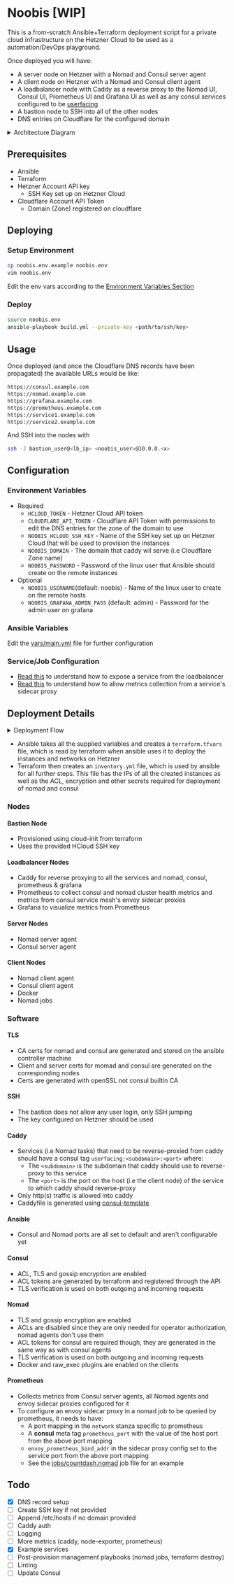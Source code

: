# Noobis [WIP]

This is a from-scratch Ansible+Terraform deployment script for a private cloud infrastructure on the Hetzner Cloud to be used as a automation/DevOps playground.

Once deployed you will have:
- A server node on Hetzner with a Nomad and Consul server agent
- A client node on Hetzner with a Nomad and Consul client agent
- A loadbalancer node with Caddy as a reverse proxy to the Nomad UI, Consul UI, Prometheus UI and Grafana UI as well as any consul services configured to be [userfacing](#caddy)
- A bastion node to SSH into all of the other nodes
- DNS entries on Cloudflare for the configured domain

<details>
<summary>Architecture Diagram</summary>

![Architecture Diagram](/assets/noobis_arch.png)
</details>

## Prerequisites

- Ansible
- Terraform
- Hetzner Account API key
    - SSH Key set up on Hetzner Cloud
- Cloudflare Account API Token
    - Domain (Zone) registered on cloudflare

## Deploying

### Setup Environment
```bash
cp noobis.env.example noobis.env
vim noobis.env
```
Edit the env vars according to the [Environment Variables Section](#environment-variables)

### Deploy
```bash
source noobis.env
ansible-playbook build.yml --private-key <path/to/ssh/key>
```

## Usage

Once deployed (and once the Cloudflare DNS records have been propagated) the available URLs would be like:
```
https://consul.example.com
https://nomad.example.com
https://grafana.example.com
https://prometheus.example.com
https://service1.example.com
https://service2.example.com
```
And SSH into the nodes with 
```bash
ssh -J bastion_user@<lb_ip> <noobis_user>@10.0.0.<x>
```

## Configuration

### Environment Variables

- Required
    - `HCLOUD_TOKEN` - Hetzner Cloud API token 
    - `CLOUDFLARE_API_TOKEN` - Cloudflare API Token with permissions to edit the DNS entries for the zone of the domain to use
    - `NOOBIS_HCLOUD_SSH_KEY` - Name of the SSH key set up on Hetzner Cloud that will be used to provision the instances
    - `NOOBIS_DOMAIN` - The domain that caddy wil serve (i.e Cloudflare Zone name)
    - `NOOBIS_PASSWORD` - Password of the linux user that Ansible should create on the remote instances
- Optional
    - `NOOBIS_USERNAME`(default: noobis) - Name of the linux user to create on the remote hosts
    - `NOOBIS_GRAFANA_ADMIN_PASS` (default: admin) - Password for the admin user on grafana

### Ansible Variables

Edit the [vars/main.yml](/vars/main.yml) file for further configuration

### Service/Job Configuration

- [Read this](#caddy) to understand how to expose a service from the loadbalancer
- [Read this](#prometheus) to understand how to allow metrics collection from a service's sidecar proxy

## Deployment Details

<details>
<summary>Deployment Flow</summary>

![Deployment Flow](/assets/noobis_flow.png)
</details>

- Ansible takes all the supplied variables and creates a `terraform.tfvars` file, which is read by terraform when ansible uses it to deploy the instances and networks on Hetzner
- Terraform then creates an `inventory.yml` file, which is used by ansible for all further steps. This file has the IPs of all the created instances as well as the ACL, encryption and other secrets required for deployment of nomad and consul

### Nodes

####  Bastion Node

- Provisioned using cloud-init from terraform
- Uses the provided HCloud SSH key

#### Loadbalancer Nodes

- Caddy for reverse proxying to all the services and nomad, consul, prometheus & grafana
- Prometheus to collect consul and nomad cluster health metrics and metrics from consul service mesh's envoy sidecar proxies
- Grafana to visualize metrics from Prometheus 

#### Server Nodes

- Nomad server agent
- Consul server agent

#### Client Nodes

- Nomad client agent
- Consul client agent
- Docker
- Nomad jobs

### Software

#### TLS

- CA certs for nomad and consul are generated and stored on the ansible controller machine
- Client and server certs for momad and consul are generated on the corresponding nodes
- Certs are generated with openSSL not consul builtin CA

#### SSH

- The bastion does not allow any user login, only SSH jumping
- The key configured on Hetzner should be used

#### Caddy

- Services (i.e Nomad tasks) that need to be reverse-proxied from caddy should have a consul tag `userfacing:<subdomain>:<port>` where:
    - The `<subdomain>` is the subdomain that caddy should use to reverse-proxy to this service
    - The `<port>` is the port on the host (i.e the client node) of the service to which caddy should reverse-proxy
- Only http(s) traffic is allowed into caddy
- Caddyfile is generated using [consul-template](https://github.com/hashicorp/consul-template)

#### Ansible

- Consul and Nomad ports are all set to default and aren't configurable yet

#### Consul

- ACL, TLS and gossip encryption are enabled
- ACL tokens are generated by terraform and registered through the API
- TLS verification is used on both outgoing and incoming requests

#### Nomad

- TLS and gossip encryption are enabled
- ACLs are disabled since they are only needed for operator authorization, nomad agents don't use them
- ACL tokens for consul are required though, they are generated in the same way as with consul agents
- TLS verification is used on both outgoing and incoming requests
- Docker and raw_exec plugins are enabled on the clients

#### Prometheus

- Collects metrics from Consul server agents, all Nomad agents and envoy sidecar proxies configured for it
- To configure an envoy sidecar proxy in a nomad job to be queried by prometheus, it needs to have:
    - A port mapping in the `network` stanza specific to prometheus
    - A **consul** meta tag `prometheus_port` with the value of the host port from the above port mapping
    - `envoy_prometheus_bind_addr` in the sidecar proxy config set to the service port from the above port mapping
    - See the [jobs/countdash.nomad](/jobs/countdash.nomad) job file for an example

## Todo

- [x] DNS record setup
- [ ] Create SSH key if not provided
- [ ] Append /etc/hosts if no domain provided
- [ ] Caddy auth
- [ ] Logging
- [ ] More metrics (caddy, node-exporter, prometheus)
- [x] Example services
- [ ] Post-provision management playbooks (nomad jobs, terraform destroy)
- [ ] Linting
- [ ] Update Consul
